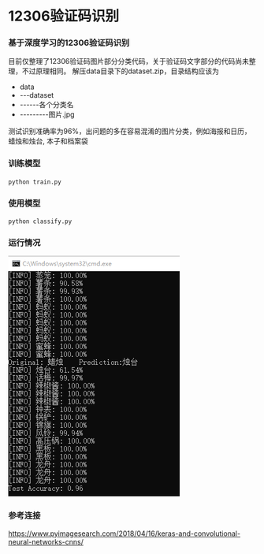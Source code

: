 # 12306验证码识别

### 基于深度学习的12306验证码识别

目前仅整理了12306验证码图片部分分类代码，关于验证码文字部分的代码尚未整理，不过原理相同。
解压data目录下的dataset.zip，目录结构应该为
* data
* ---dataset
* ------各个分类名
* ---------图片.jpg

测试识别准确率为96%，出问题的多在容易混淆的图片分类，例如海报和日历，蜡烛和烛台, 本子和档案袋

### 训练模型
``python train.py``

### 使用模型
``python classify.py``

### 运行情况
![runImg](/show/pred.png)<br>

### 参考连接
https://www.pyimagesearch.com/2018/04/16/keras-and-convolutional-neural-networks-cnns/